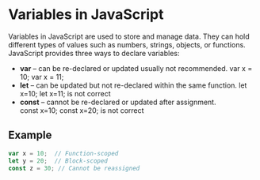 # Variables in JavaScript  

Variables in JavaScript are used to store and manage data. They can hold different types of values such as numbers, strings, objects, or functions. JavaScript provides three ways to declare variables:  

- **var** – can be re-declared or updated usually not recommended.
 var x = 10;
 var x = 11; 
- **let** – can be updated but not re-declared within the same function.
  let x=10;
  let x=11; is not correct 
- **const** – cannot be re-declared or updated after assignment.  
  const x=10;
  const x=20; is not correct
## Example  

```javascript
var x = 10;  // Function-scoped  
let y = 20;  // Block-scoped  
const z = 30; // Cannot be reassigned  
